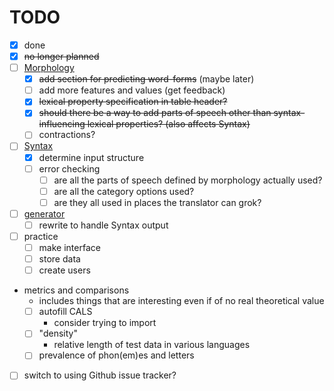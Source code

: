 # TODO

- [x] done
- [x] ~~no longer planned~~
- [ ] [Morphology](morphology.php)
  - [x] ~~add section for predicting word-forms~~ (maybe later)
  - [ ] add more features and values (get feedback)
  - [x] ~~lexical property specification in table header?~~
  - [x] ~~should there be a way to add parts of speech other than syntax-influencing lexical properties? (also affects Syntax)~~
  - [ ] contractions?
- [ ] [Syntax](syntax.php)
  - [x] determine input structure
  - [ ] error checking
    - [ ] are all the parts of speech defined by morphology actually used?
    - [ ] are all the category options used?
    - [ ] are they all used in places the translator can grok?
- [ ] [generator](gentext.py)
  - [ ] rewrite to handle Syntax output
- [ ] practice
  - [ ] make interface
  - [ ] store data
  - [ ] create users
- metrics and comparisons
  - includes things that are interesting even if of no real theoretical value
  - [ ] autofill CALS
    - consider trying to import
  - [ ] "density"
    - relative length of test data in various languages
  - [ ] prevalence of phon(em)es and letters
- [ ] switch to using Github issue tracker?
